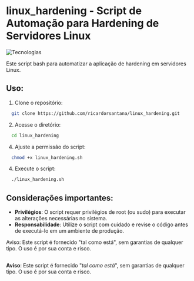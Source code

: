 
# linux_hardening - Script de Automação para Hardening de Servidores Linux
![Tecnologias](https://img.shields.io/badge/Tecnologias_:-Shell_Scripting,_Linux,_Hardening-lightyellow?style=flat-square) 

Este script bash para automatizar a aplicação de hardening em servidores Linux.


## Uso:

1. Clone o repositório:

```bash
  git clone https://github.com/ricardorsantana/linux_hardening.git
```

2. Acesse o diretório:

```bash
  cd linux_hardening
```

4. Ajuste a permissão do script:

```bash
  chmod +x linux_hardening.sh
```

4. Execute o script:

```bash
  ./linux_hardening.sh
```

## Considerações importantes:
- **Privilégios**: O script requer privilégios de root (ou sudo) para executar as alterações necessárias no sistema.
- **Responsabilidade**: Utilize o script com cuidado e revise o código antes de executá-lo em um ambiente de produção.



Aviso: Este script é fornecido "tal como está", sem garantias de qualquer tipo. O uso é por sua conta e risco.


## 

**Aviso**: Este script é fornecido "_tal como está_", sem garantias de qualquer tipo. O uso é por sua conta e risco.